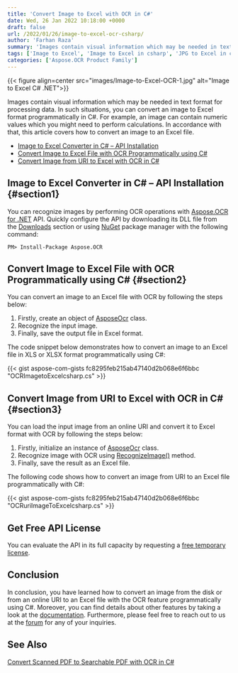 ```yaml
---
title: 'Convert Image to Excel with OCR in C#'
date: Wed, 26 Jan 2022 10:18:00 +0000
draft: false
url: /2022/01/26/image-to-excel-ocr-csharp/
author: 'Farhan Raza'
summary: 'Images contain visual information which may be needed in text format for processing data. In such situations, **you can convert an image to Excel format programmatically in C#**. For example, an image can contain numeric values which you might need to perform calculations. In accordance with that, this article covers how to convert an image to an Excel file.'
tags: ['Image to Excel', 'Image to Excel in csharp', 'JPG to Excel in csharp', 'PNG to Excel in csharp', 'Scanned Image to Excel']
categories: ['Aspose.OCR Product Family']
---
```




{{< figure align=center src="images/Image-to-Excel-OCR-1.jpg" alt="Image to Excel C# .NET">}}


Images contain visual information which may be needed in text format for processing data. In such situations, you can convert an image to Excel format programmatically in C#. For example, an image can contain numeric values which you might need to perform calculations. In accordance with that, this article covers how to convert an image to an Excel file.

*   [Image to Excel Converter in C# – API Installation][1]
*   [Convert Image to Excel File with OCR Programmatically using C#][2]
*   [Convert Image from URI to Excel with OCR in C#][3]

## Image to Excel Converter in C# – API Installation {#section1}

You can recognize images by performing OCR operations with [Aspose.OCR for .NET][4] API. Quickly configure the API by downloading its DLL file from the [Downloads][5] section or using [NuGet][6] package manager with the following command:

```
PM> Install-Package Aspose.OCR
```

## Convert Image to Excel File with OCR Programmatically using C# {#section2}

You can convert an image to an Excel file with OCR by following the steps below:

1.  Firstly, create an object of [AsposeOcr][7] class.
2.  Recognize the input image.
3.  Finally, save the output file in Excel format.

The code snippet below demonstrates how to convert an image to an Excel file in XLS or XLSX format programmatically using C#:

{{< gist aspose-com-gists fc8295feb215ab47140d2b068e6f6bbc "OCRImagetoExcelcsharp.cs" >}}

## Convert Image from URI to Excel with OCR in C# {#section3}

You can load the input image from an online URI and convert it to Excel format with OCR by following the steps below:

1.  Firstly, initialize an instance of [AsposeOcr][8] class.
2.  Recognize image with OCR using [RecognizeImage()][9] method.
3.  Finally, save the result as an Excel file.

The following code shows how to convert an image from URI to an Excel file programmatically with C#:

{{< gist aspose-com-gists fc8295feb215ab47140d2b068e6f6bbc "OCRuriImageToExcelcsharp.cs" >}}

## Get Free API License

You can evaluate the API in its full capacity by requesting a [free temporary license][10].

## Conclusion

In conclusion, you have learned how to convert an image from the disk or from an online URI to an Excel file with the OCR feature programmatically using C#. Moreover, you can find details about other features by taking a look at the [documentation][11]. Furthermore, please feel free to reach out to us at the [forum][12] for any of your inquiries.

## See Also

[Convert Scanned PDF to Searchable PDF with OCR in C#][13]




[1]: #section1
[2]: #section2
[3]: #section3
[4]: https://products.aspose.com/ocr/net
[5]: https://downloads.aspose.com/ocr/net
[6]: https://www.nuget.org/packages/Aspose.OCR/
[7]: https://apireference.aspose.com/ocr/net/aspose.ocr/asposeocr
[8]: https://apireference.aspose.com/ocr/net/aspose.ocr/asposeocr
[9]: https://apireference.aspose.com/ocr/net/aspose.ocr/asposeocr/methods/recognizeimage/index
[10]: https://purchase.aspose.com/temporary-license
[11]: https://docs.aspose.com/ocr/net/
[12]: https://forum.aspose.com/c/ocr/16
[13]: https://blog.aspose.com/2022/01/13/convert-scanned-pdf-to-searchable-csharp/




